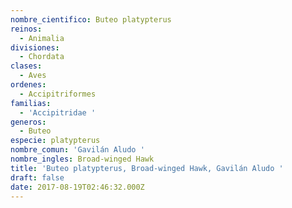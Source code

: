 ```yaml
---
nombre_cientifico: Buteo platypterus
reinos:
  - Animalia
divisiones:
  - Chordata
clases:
  - Aves
ordenes:
  - Accipitriformes
familias:
  - 'Accipitridae '
generos:
  - Buteo
especie: platypterus
nombre_comun: 'Gavilán Aludo '
nombre_ingles: Broad-winged Hawk
title: 'Buteo platypterus, Broad-winged Hawk, Gavilán Aludo '
draft: false
date: 2017-08-19T02:46:32.000Z
---
```


